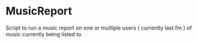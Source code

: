 MusicReport
===========

Script to run a music report on one or multiple users ( currently last.fm ) of music currently being listed to

